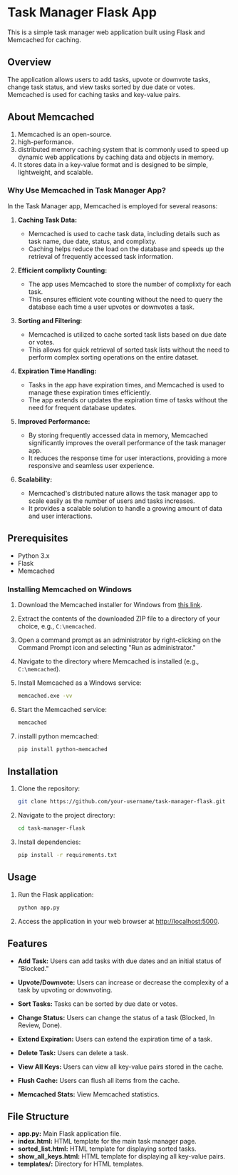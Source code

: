 
# Task Manager Flask App

This is a simple task manager web application built using Flask and Memcached for caching.

## Overview

The application allows users to add tasks, upvote or downvote tasks, change task status, and view tasks sorted by due date or votes. Memcached is used for caching tasks and key-value pairs.

## About Memcached

1. Memcached is an open-source.
2. high-performance.
3. distributed memory caching system that is commonly used to speed up dynamic web applications by caching data and objects in memory.
4. It stores data in a key-value format and is designed to be simple, lightweight, and scalable.

### Why Use Memcached in Task Manager App?

In the Task Manager app, Memcached is employed for several reasons:

1. **Caching Task Data:**
   - Memcached is used to cache task data, including details such as task name, due date, status, and complixty.
   - Caching helps reduce the load on the database and speeds up the retrieval of frequently accessed task information.

2. **Efficient complixty Counting:**
   - The app uses Memcached to store the number of complixty for each task.
   - This ensures efficient vote counting without the need to query the database each time a user upvotes or downvotes a task.

3. **Sorting and Filtering:**
   - Memcached is utilized to cache sorted task lists based on due date or votes.
   - This allows for quick retrieval of sorted task lists without the need to perform complex sorting operations on the entire dataset.

4. **Expiration Time Handling:**
   - Tasks in the app have expiration times, and Memcached is used to manage these expiration times efficiently.
   - The app extends or updates the expiration time of tasks without the need for frequent database updates.

5. **Improved Performance:**
   - By storing frequently accessed data in memory, Memcached significantly improves the overall performance of the task manager app.
   - It reduces the response time for user interactions, providing a more responsive and seamless user experience.

6. **Scalability:**
   - Memcached's distributed nature allows the task manager app to scale easily as the number of users and tasks increases.
   - It provides a scalable solution to handle a growing amount of data and user interactions.

## Prerequisites

- Python 3.x
- Flask
- Memcached


### Installing Memcached on Windows

1. Download the Memcached installer for Windows from [this link](https://github.com/downloads/danga/memcached/memcached-1.4.4-win32-bin.zip).

2. Extract the contents of the downloaded ZIP file to a directory of your choice, e.g., `C:\memcached`.

3. Open a command prompt as an administrator by right-clicking on the Command Prompt icon and selecting "Run as administrator."

4. Navigate to the directory where Memcached is installed (e.g., `C:\memcached`).

5. Install Memcached as a Windows service:

    ```bash
    memcached.exe -vv
    ```

6. Start the Memcached service:

    ```bash
    memcached
    ```

7. installl python memcached:
    ```bash
    pip install python-memcached
    ```


## Installation

1. Clone the repository:

    ```bash
    git clone https://github.com/your-username/task-manager-flask.git
    ```

2. Navigate to the project directory:

    ```bash
    cd task-manager-flask
    ```

3. Install dependencies:

    ```bash
    pip install -r requirements.txt
    ```

## Usage

1. Run the Flask application:

    ```bash
    python app.py
    ```

2. Access the application in your web browser at [http://localhost:5000](http://localhost:5000).

## Features

- **Add Task:** Users can add tasks with due dates and an initial status of "Blocked."

- **Upvote/Downvote:** Users can increase or decrease the complexity of a task by upvoting or downvoting.

- **Sort Tasks:** Tasks can be sorted by due date or votes.

- **Change Status:** Users can change the status of a task (Blocked, In Review, Done).

- **Extend Expiration:** Users can extend the expiration time of a task.

- **Delete Task:** Users can delete a task.

- **View All Keys:** Users can view all key-value pairs stored in the cache.

- **Flush Cache:** Users can flush all items from the cache.

- **Memcached Stats:** View Memcached statistics.

## File Structure

- **app.py:** Main Flask application file.
- **index.html:** HTML template for the main task manager page.
- **sorted_list.html:** HTML template for displaying sorted tasks.
- **show_all_keys.html:** HTML template for displaying all key-value pairs.
- **templates/:** Directory for HTML templates.

